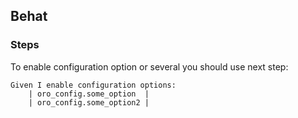 ## Behat
### Steps
To enable configuration option or several you should use next step:
```
Given I enable configuration options:
    | oro_config.some_option  |
    | oro_config.some_option2 |
```
